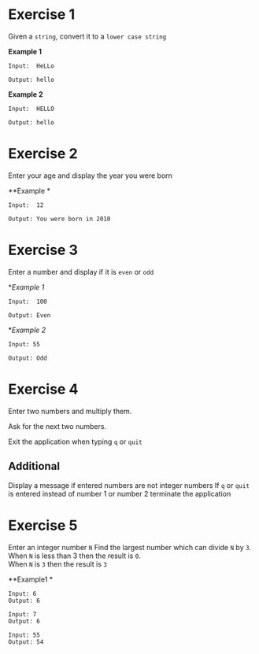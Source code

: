 # Exercise 1

Given a `string`, convert it to a `lower case string`

**Example 1**

```
Input:  HeLLo

Output: hello
```

**Example 2**

```
Input:  HELLO

Output: hello
```


# Exercise 2
Enter your age and display the year you were born

**Example *

```
Input:  12

Output: You were born in 2010
```

# Exercise 3
Enter a number and display if it is `even` or `odd`

**Example 1*

```
Input:  100

Output: Even
```

**Example 2*

```
Input: 55

Output: Odd
```

# Exercise 4
Enter two numbers and multiply them.

Ask for the next two numbers.

Exit the application when typing `q` or `quit`

## Additional
Display a message if entered numbers are not integer numbers
If `q` or `quit` is entered instead of number 1 or number 2 terminate the application


# Exercise 5
Enter an integer number `N`
Find the largest number which can divide `N` by `3`.\
When `N` is less than 3 then the result is `0`.\
When `N` is `3` then the result is `3`

**Example1 *

```
Input: 6
Output: 6

Input: 7
Output: 6

Input: 55
Output: 54
```
